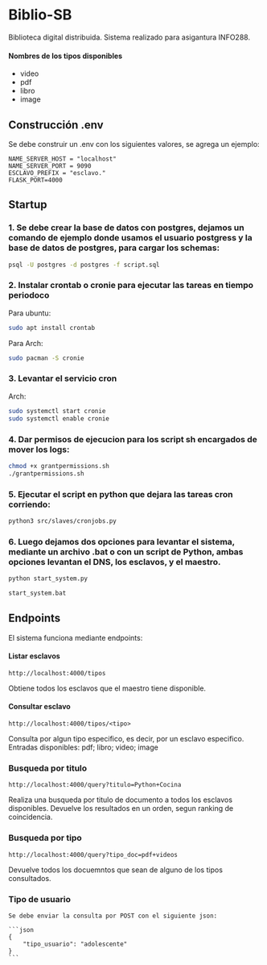 # Biblio-SB

Biblioteca digital distribuida. Sistema realizado para asigantura INFO288.

#### Nombres de los tipos disponibles

- video
- pdf
- libro
- image

## Construcción .env

Se debe construir un .env con los siguientes valores, se agrega un ejemplo:

    NAME_SERVER_HOST = "localhost"
    NAME_SERVER_PORT = 9090
    ESCLAVO_PREFIX = "esclavo."
    FLASK_PORT=4000

## Startup

### 1. Se debe crear la base de datos con postgres, dejamos un comando de ejemplo donde usamos el usuario postgress y la base de datos de postgres, para cargar los schemas:

```bash
psql -U postgres -d postgres -f script.sql
```

### 2. Instalar crontab o cronie para ejecutar las tareas en tiempo periodoco

Para ubuntu:
```bash
sudo apt install crontab
```

Para Arch:
```bash
sudo pacman -S cronie
```

### 3. Levantar el servicio cron

Arch:
```bash
sudo systemctl start cronie
sudo systemctl enable cronie
```

### 4. Dar permisos de ejecucion para los script sh encargados de mover los logs:
```bash
chmod +x grantpermissions.sh
./grantpermissions.sh
```
### 5. Ejecutar el script en python que dejara las tareas cron corriendo:
```zsh
python3 src/slaves/cronjobs.py
``` 

### 6. Luego dejamos dos opciones para **levantar** el sistema, mediante un archivo .bat o con un script de Python, ambas opciones levantan el DNS, los esclavos, y el maestro.

```bash
python start_system.py
```

```bash
start_system.bat
```

## Endpoints

El sistema funciona mediante endpoints:

#### Listar esclavos

    http://localhost:4000/tipos

Obtiene todos los esclavos que el maestro tiene disponible.

#### Consultar esclavo

    http://localhost:4000/tipos/<tipo>

Consulta por algun tipo especifico, es decir, por un esclavo especifico. Entradas disponibles: pdf; libro; video; image

### Busqueda por titulo

    http://localhost:4000/query?titulo=Python+Cocina

Realiza una busqueda por titulo de documento a todos los esclavos disponibles. Devuelve los resultados en un orden, segun ranking de coincidencia.

### Busqueda por tipo

    http://localhost:4000/query?tipo_doc=pdf+videos

Devuelve todos los docuemntos que sean de alguno de los tipos consultados.


### Tipo de usuario

    Se debe enviar la consulta por POST con el siguiente json:

    ```json
    {
        "tipo_usuario": "adolescente"
    }
    ```